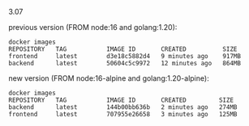 3.07

previous version (FROM node:16 and golang:1.20):
```
docker images
REPOSITORY   TAG           IMAGE ID       CREATED          SIZE
frontend     latest        d3e18c5882d4   9 minutes ago    917MB
backend      latest        50604c5c9972   12 minutes ago   864MB
```

new version (FROM node:16-alpine and golang:1.20-alpine):
```
docker images
REPOSITORY   TAG           IMAGE ID       CREATED         SIZE
backend      latest        144b00bb636b   2 minutes ago   274MB
frontend     latest        707955e26658   3 minutes ago   125MB
```